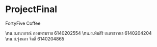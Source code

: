 # ProjectFinal
FortyFive Coffee

\nน.ส.ธนาภรณ์ กอบพรมราช 6140202554
\nน.ส.พิมสิริ เนตรชาวนา 6140204204
\nน.ส.รุ่งนภา จิตดี 6140204865
